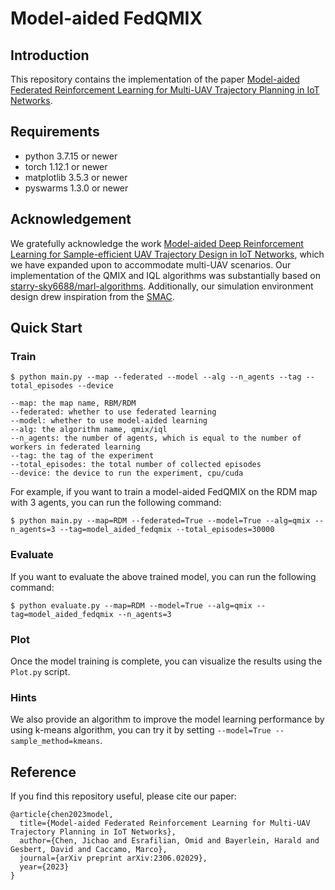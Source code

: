 # Model-aided FedQMIX
## Introduction
This repository contains the implementation of the paper [Model-aided Federated Reinforcement Learning for Multi-UAV Trajectory Planning in IoT Networks](https://arxiv.org/abs/2306.02029).
## Requirements

- python 3.7.15 or newer
- torch 1.12.1 or newer
- matplotlib 3.5.3 or newer
- pyswarms 1.3.0 or newer

## Acknowledgement

We gratefully acknowledge the work [Model-aided Deep Reinforcement Learning for Sample-efficient UAV Trajectory Design in IoT Networks](https://ieeexplore.ieee.org/abstract/document/9685774), which we have expanded upon to accommodate multi-UAV scenarios. Our implementation of the QMIX and IQL algorithms was substantially based on [starry-sky6688/marl-algorithms](https://github.com/starry-sky6688/marl-algorithms). Additionally, our simulation environment design drew inspiration from the [SMAC](https://github.com/oxwhirl/smac).

## Quick Start
### Train
```shell
$ python main.py --map --federated --model --alg --n_agents --tag --total_episodes --device

--map: the map name, RBM/RDM
--federated: whether to use federated learning
--model: whether to use model-aided learning
--alg: the algorithm name, qmix/iql
--n_agents: the number of agents, which is equal to the number of workers in federated learning
--tag: the tag of the experiment
--total_episodes: the total number of collected episodes
--device: the device to run the experiment, cpu/cuda
```
For example, if you want to train a model-aided FedQMIX on the RDM map with 3 agents, you can run the following command:
```shell    
$ python main.py --map=RDM --federated=True --model=True --alg=qmix --n_agents=3 --tag=model_aided_fedqmix --total_episodes=30000
```
### Evaluate
If you want to evaluate the above trained model, you can run the following command:
```shell
$ python evaluate.py --map=RDM --model=True --alg=qmix --tag=model_aided_fedqmix --n_agents=3 
```
### Plot
Once the model training is complete, you can visualize the results using the `Plot.py` script.

### Hints
We also provide an algorithm to improve the model learning performance by using k-means algorithm, you can try it by setting `--model=True --sample_method=kmeans`.

## Reference
If you find this repository useful, please cite our paper:
```
@article{chen2023model,
  title={Model-aided Federated Reinforcement Learning for Multi-UAV Trajectory Planning in IoT Networks},
  author={Chen, Jichao and Esrafilian, Omid and Bayerlein, Harald and Gesbert, David and Caccamo, Marco},
  journal={arXiv preprint arXiv:2306.02029},
  year={2023}
}
```
